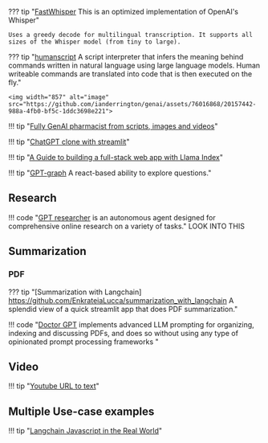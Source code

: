 ??? tip "[FastWhisper](https://github.com/FamousDirector/FastWhisper) This is an optimized implementation of OpenAI's Whisper" 

    Uses a greedy decode for multilingual transcription. It supports all sizes of the Whisper model (from tiny to large).
    

??? tip "[humanscript](https://github.com/lukechilds/humanscript) A script interpreter that infers the meaning behind commands written in natural language using large language models. Human writeable commands are translated into code that is then executed on the fly."
    
    <img width="857" alt="image" src="https://github.com/ianderrington/genai/assets/76016868/20157442-988a-4fb0-bf5c-1ddc3698e221">

  
!!! tip "[Fully GenAI pharmacist from scripts, images and videos](https://github.com/kennethleungty/Generative-AI-Pharmacist)"

!!! tip "[ChatGPT clone with streamlit](https://docs.streamlit.io/knowledge-base/tutorials/build-conversational-apps)"

!!! tip "[A Guide to building a full-stack web app with Llama Index](https://gpt-index.readthedocs.io/en/latest/end_to_end_tutorials/apps/fullstack_app_guide.html)"

!!! tip "[GPT-graph](https://github.com/m-elbably/gpt-graph) A react-based ability to explore questions."

## Research 

!!! code "[GPT researcher](https://github.com/assafelovic/gpt-researcher) is an autonomous agent designed for comprehensive online research on a variety of tasks."
    LOOK INTO THIS

## Summarization

### PDF 

??? tip "[Summarization with Langchain] https://github.com/EnkrateiaLucca/summarization_with_langchain A splendid view of a quick streamlit app that does PDF summarization."

!!! code "[Doctor GPT](https://github.com/FeatureBaseDB/DoctorGPT) implements advanced LLM prompting for organizing, indexing and discussing PDFs, and does so without using any type of opinionated prompt processing frameworks "

## Video 

!!! tip "[Youtube URL to text](https://github.com/kyegomez/youtubeURL-to-text)"

## Multiple Use-case examples

!!! tip "[Langchain Javascript in the Real World](https://github.com/amalshehu/langchain-js-realworld)"
